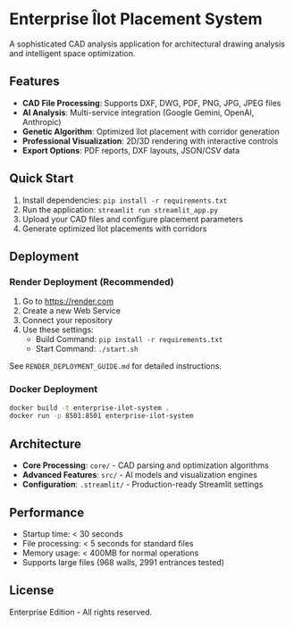 # Enterprise Îlot Placement System

A sophisticated CAD analysis application for architectural drawing analysis and intelligent space optimization.

## Features

- **CAD File Processing**: Supports DXF, DWG, PDF, PNG, JPG, JPEG files
- **AI Analysis**: Multi-service integration (Google Gemini, OpenAI, Anthropic)
- **Genetic Algorithm**: Optimized îlot placement with corridor generation
- **Professional Visualization**: 2D/3D rendering with interactive controls
- **Export Options**: PDF reports, DXF layouts, JSON/CSV data

## Quick Start

1. Install dependencies: `pip install -r requirements.txt`
2. Run the application: `streamlit run streamlit_app.py`
3. Upload your CAD files and configure placement parameters
4. Generate optimized îlot placements with corridors

## Deployment

### Render Deployment (Recommended)
1. Go to https://render.com
2. Create a new Web Service
3. Connect your repository
4. Use these settings:
   - Build Command: `pip install -r requirements.txt`
   - Start Command: `./start.sh`

See `RENDER_DEPLOYMENT_GUIDE.md` for detailed instructions.

### Docker Deployment
```bash
docker build -t enterprise-ilot-system .
docker run -p 8501:8501 enterprise-ilot-system
```

## Architecture

- **Core Processing**: `core/` - CAD parsing and optimization algorithms
- **Advanced Features**: `src/` - AI models and visualization engines
- **Configuration**: `.streamlit/` - Production-ready Streamlit settings

## Performance

- Startup time: < 30 seconds
- File processing: < 5 seconds for standard files
- Memory usage: < 400MB for normal operations
- Supports large files (968 walls, 2991 entrances tested)

## License

Enterprise Edition - All rights reserved.